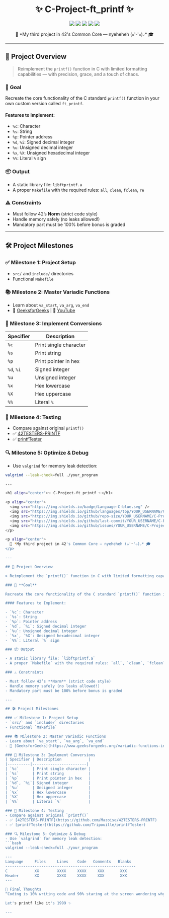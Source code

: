 <h1 align="center">✨ C-Project-ft_printf ✨</h1>

<p align="center">
  <img src="https://img.shields.io/badge/Language-C-blue.svg" />
  <img src="https://img.shields.io/github/languages/top/HajerZam/C-Project-ft_printf?style=flat-square" />
  <img src="https://img.shields.io/github/repo-size/HajerZam/C-Project-ft_printf?style=flat-square" />
  <img src="https://img.shields.io/github/last-commit/HajerZam/C-Project-ft_printf?style=flat-square" />
  <img src="https://img.shields.io/github/issues/HajerZam/C-Project-ft_printf?style=flat-square" />
</p>

<p align="center">
  🧵 *My third project in 42's Common Core — nyeheheh (๑'ᵕ'๑)⸝* 🎓  
</p>

---

## 📌 Project Overview

> Reimplement the `printf()` function in C with limited formatting capabilities — with precision, grace, and a touch of chaos.

### 🎯 **Goal**

Recreate the core functionality of the C standard `printf()` function in your own custom version called `ft_printf`.

#### Features to Implement:

- `%c`: Character
- `%s`: String
- `%p`: Pointer address
- `%d`, `%i`: Signed decimal integer
- `%u`: Unsigned decimal integer
- `%x`, `%X`: Unsigned hexadecimal integer
- `%%`: Literal `%` sign

### 📦 Output

- A static library file: `libftprintf.a`
- A proper `Makefile` with the required rules: `all`, `clean`, `fclean`, `re`

### ⚠️ Constraints

- Must follow 42’s **Norm** (strict code style)
- Handle memory safely (no leaks allowed!)
- Mandatory part must be 100% before bonus is graded

---

## 🛠️ Project Milestones

### ✅ Milestone 1: Project Setup
- `src/` and `include/` directories
- Functional `Makefile`

### 📚 Milestone 2: Master Variadic Functions
- Learn about `va_start`, `va_arg`, `va_end`
- 📖 [GeeksforGeeks](https://www.geeksforgeeks.org/variadic-functions-in-c/) | 🎥 [YouTube](https://youtu.be/ZwqxPnp7LQk)

### 🧩 Milestone 3: Implement Conversions
| Specifier | Description            |
|----------|------------------------|
| `%c`      | Print single character |
| `%s`      | Print string           |
| `%p`      | Print pointer in hex   |
| `%d`, `%i`| Signed integer         |
| `%u`      | Unsigned integer       |
| `%x`      | Hex lowercase          |
| `%X`      | Hex uppercase          |
| `%%`      | Literal `%`            |

### 🧪 Milestone 4: Testing
- Compare against original `printf()`
- ✅ [42TESTERS-PRINTF](https://github.com/Mazoise/42TESTERS-PRINTF)
- ✅ [printfTester](https://github.com/Tripouille/printfTester)

### 🔍 Milestone 5: Optimize & Debug
- Use `valgrind` for memory leak detection:
```bash
valgrind --leak-check=full ./your_program

---

<h1 align="center">✨ C-Project-ft_printf ✨</h1>

<p align="center">
  <img src="https://img.shields.io/badge/Language-C-blue.svg" />
  <img src="https://img.shields.io/github/languages/top/YOUR_USERNAME/C-Project-ft_printf?style=flat-square" />
  <img src="https://img.shields.io/github/repo-size/YOUR_USERNAME/C-Project-ft_printf?style=flat-square" />
  <img src="https://img.shields.io/github/last-commit/YOUR_USERNAME/C-Project-ft_printf?style=flat-square" />
  <img src="https://img.shields.io/github/issues/YOUR_USERNAME/C-Project-ft_printf?style=flat-square" />
</p>

<p align="center">
  🧵 *My third project in 42's Common Core — nyeheheh (๑'ᵕ'๑)⸝* 🎓  
</p>

---

## 📌 Project Overview

> Reimplement the `printf()` function in C with limited formatting capabilities — with precision, grace, and a touch of chaos.

### 🎯 **Goal**

Recreate the core functionality of the C standard `printf()` function in your own custom version called `ft_printf`.

#### Features to Implement:

- `%c`: Character
- `%s`: String
- `%p`: Pointer address
- `%d`, `%i`: Signed decimal integer
- `%u`: Unsigned decimal integer
- `%x`, `%X`: Unsigned hexadecimal integer
- `%%`: Literal `%` sign

### 📦 Output

- A static library file: `libftprintf.a`
- A proper `Makefile` with the required rules: `all`, `clean`, `fclean`, `re`

### ⚠️ Constraints

- Must follow 42’s **Norm** (strict code style)
- Handle memory safely (no leaks allowed!)
- Mandatory part must be 100% before bonus is graded

---

## 🛠️ Project Milestones

### ✅ Milestone 1: Project Setup
- `src/` and `include/` directories
- Functional `Makefile`

### 📚 Milestone 2: Master Variadic Functions
- Learn about `va_start`, `va_arg`, `va_end`
- 📖 [GeeksforGeeks](https://www.geeksforgeeks.org/variadic-functions-in-c/) | 🎥 [YouTube](https://youtu.be/ZwqxPnp7LQk)

### 🧩 Milestone 3: Implement Conversions
| Specifier | Description            |
|----------|------------------------|
| `%c`      | Print single character |
| `%s`      | Print string           |
| `%p`      | Print pointer in hex   |
| `%d`, `%i`| Signed integer         |
| `%u`      | Unsigned integer       |
| `%x`      | Hex lowercase          |
| `%X`      | Hex uppercase          |
| `%%`      | Literal `%`            |

### 🧪 Milestone 4: Testing
- Compare against original `printf()`
- ✅ [42TESTERS-PRINTF](https://github.com/Mazoise/42TESTERS-PRINTF)
- ✅ [printfTester](https://github.com/Tripouille/printfTester)

### 🔍 Milestone 5: Optimize & Debug
- Use `valgrind` for memory leak detection:
```bash
valgrind --leak-check=full ./your_program

---
Language     Files     Lines    Code   Comments   Blanks
----------------------------------------------------------
C            XX        XXXX     XXXX     XXX       XXX
Header       XX        XXXX     XXXX     XXX       XXX
---

🧵 Final Thoughts
“Coding is 10% writing code and 90% staring at the screen wondering why it doesn’t work.”

Let's printf like it's 1999 ✨

---
